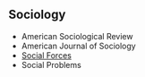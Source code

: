 <title>"My list of sociology journals"</title>

## Sociology

* American Sociological Review
* American Journal of Sociology
* [Social Forces](https://sf.oxfordjournals.org)
* Social Problems




